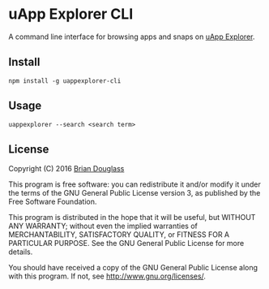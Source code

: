 # uApp Explorer CLI

A command line interface for browsing apps and snaps on [uApp Explorer](https://uappexplorer.com/).

## Install

`npm install -g uappexplorer-cli`

## Usage

`uappexplorer --search <search term>`

## License

Copyright (C) 2016 [Brian Douglass](http://bhdouglass.com/)

This program is free software: you can redistribute it and/or modify it under the terms of the GNU General Public License version 3, as published
by the Free Software Foundation.

This program is distributed in the hope that it will be useful, but WITHOUT ANY WARRANTY; without even the implied warranties of MERCHANTABILITY, SATISFACTORY QUALITY, or FITNESS FOR A PARTICULAR PURPOSE.  See the GNU General Public License for more details.

You should have received a copy of the GNU General Public License along with this program.  If not, see <http://www.gnu.org/licenses/>.
